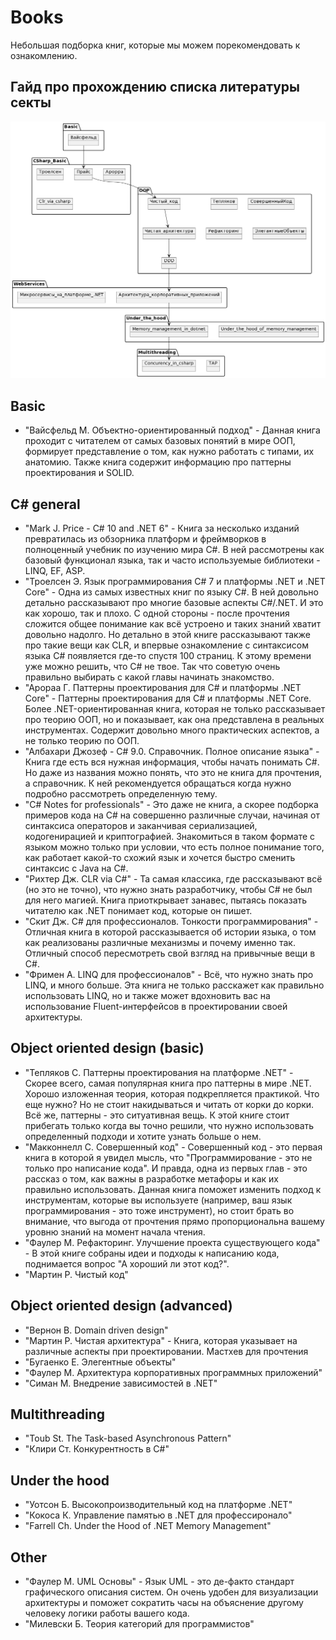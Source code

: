# Books

Небольшая подборка книг, которые мы можем порекомендовать к ознакомлению.

## Гайд про прохождению списка литературы секты

![books](Book-guide.png)

## Basic

- "Вайсфельд М. Объектно-ориентированный подход" - Данная книга проходит с читателем от самых базовых понятий в мире ООП, формирует представление о том, как нужно работать с типами, их анатомию. Также книга содержит информацию про паттерны проектирования и SOLID.

## C# general

- "Mark J. Price - C# 10 and .NET 6" - Книга за несколько изданий превратилась из обзорника платформ и фреймворков в полноценный учебник по изучению мира C#. В ней рассмотрены как базовый функционал языка, так и часто используемые библиотеки - LINQ, EF, ASP.
- "Троелсен Э. Язык программирования C# 7 и платформы .NET и .NET Core" - Одна из самых известных книг по языку C#. В ней довольно детально рассказывают про многие базовые аспекты C#/.NET. И это как хорошо, так и плохо. С одной стороны - после прочтения сложится общее понимание как всё устроено и таких знаний хватит довольно надолго. Но детально в этой книге рассказывают также про такие вещи как CLR, и впервые ознакомление с синтаксисом языка C# появляется где-то спустя 100 страниц. К этому времени уже можно решить, что C# не твое. Так что советую очень правильно выбирать с какой главы начинать знакомство.
- "Арораа Г. Паттерны проектирования для C# и платформы .NET Core" - Паттерны проектирования для C# и платформы .NET Core. Более .NET-ориентированная книга, которая не только рассказывает про теорию ООП, но и показывает, как она представлена в реальных инструментах. Содержит довольно много практических аспектов, а не только теорию по ООП.
- "Албахари Джозеф - C# 9.0. Справочник. Полное описание языка" - Книга где есть вся нужная информация, чтобы начать понимать C#. Но даже из названия можно понять, что это не книга для прочтения, а справочник. К ней рекомендуется обращаться когда нужно подробно рассмотреть определенную тему.
- "C# Notes for professionals" - Это даже не книга, а скорее подборка примеров кода на C# на совершенно различные случаи, начиная от синтаксиса операторов и заканчивая сериализацией, кодогенирацией и криптографией. Знакомиться в таком формате с языком можно только при условии, что есть полное понимание того, как работает какой-то схожий язык и хочется быстро сменить синтаксис с Java на C#.
- "Рихтер Дж. CLR via C#" - Та самая классика, где рассказывают всё (но это не точно), что нужно знать разработчику, чтобы C# не был для него магией. Книга приоткрывает занавес, пытаясь показать читателю как .NET понимает код, которые он пишет.
- "Скит Дж. C# для профессионалов. Тонкости программирования" - Отличная книга в которой рассказывается об истории языка, о том как реализованы различные механизмы и почему именно так. Отличный способ пересмотреть свой взгляд на привычные вещи в C#.
- "Фримен А. LINQ для профессионалов" - Всё, что нужно знать про LINQ, и много больше. Эта книга не только расскажет как правильно использовать LINQ, но и также может вдохновить вас на использование Fluent-интерфейсов в проектировании своей архитектуры.

## Object oriented design (basic)

- "Тепляков С. Паттерны проектирования на платформе .NET" - Скорее всего, самая популярная книга про паттерны в мире .NET. Хорошо изложенная теория, которая подкрепляется практикой. Что еще нужно? Но не стоит накидываться и читать от корки до корки. Всё же, паттерны - это ситуативная вещь. К этой книге стоит прибегать только когда вы точно решили, что нужно использовать определенный подходи и хотите узнать больше о нем.
- "Макконнелл С. Совершенный код" - Совершенный код - это первая книга в которой я увидел мысль, что "Программирование - это не только про написание кода". И правда, одна из первых глав - это рассказ о том, как важны в разработке метафоры и как их правильно использовать. Данная книга поможет изменить подход к инструментам, которые вы используете (например, ваш язык программирования - это тоже инструмент), но стоит брать во внимание, что выгода от прочтения прямо пропорциональна вашему уровню знаний на момент начала чтения.
- "Фаулер М. Рефакторинг. Улучшение проекта существующего кода" - В этой книге собраны идеи и подходы к написанию кода, поднимается вопрос "А хороший ли этот код?".
- "Мартин Р. Чистый код"

## Object oriented design (advanced)

- "Вернон В. Domain driven design"
- "Мартин Р. Чистая архитектура" - Книга, которая указывает на различные аспекты при проектировании. Мастхев для прочтения
- "Бугаенко Е. Элегентные объекты"
- "Фаулер М. Архитектура корпоративных программных приложений"
- "Симан М. Внедрение зависимостей в .NET"

## Multithreading

- "Toub St. The Task-based Asynchronous Pattern"
- "Клири Ст. Конкурентность в C#"

## Under the hood

- "Уотсон Б. Высокопроизводительный код на платформе .NET"
- "Кокоса К. Управление памятью в .NET для профессиронало"
- "Farrell Ch. Under the Hood of .NET Memory Management"

## Other

- "Фаулер М. UML Основы" - Язык UML - это де-факто стандарт графического описания систем. Он очень удобен для визуализации архитектуры и поможет сократить часы на объяснение другому человеку логики работы вашего кода.
- "Милевски Б. Теория категорий для программистов"
